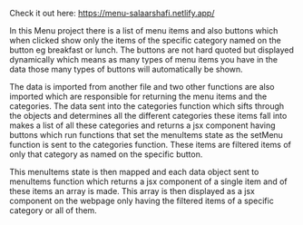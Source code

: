 Check it out here: https://menu-salaarshafi.netlify.app/

In this Menu project there is a list of menu items and also buttons which when clicked show only the items of the specific category named on the button eg breakfast or lunch. The buttons are not hard quoted but displayed dynamically which means as many types of menu items you have in the data those many types of buttons will automatically be shown.

The data is imported from another file and two other functions are also imported which are responsible for returning the menu items and the categories. The data sent into the categories function which sifts through the objects and determines all the different categories these items fall into makes a list of all these categories and returns a jsx component having buttons which run functions that set the menuItems state as the setMenu function is sent to the categories function. These items are filtered items of only that category as named on the specific button.

This menuItems state is then mapped and each data object sent to menuItems function which returns a jsx component of a single item and of these items an array is made. This array is then displayed as a jsx component on the webpage only having the filtered items of a specific category or all of them.
